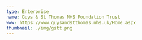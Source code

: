 ```yaml
---
type: Enterprise
name: Guys & St Thomas NHS Foundation Trust
www: https://www.guysandstthomas.nhs.uk/Home.aspx 
thumbnail: ./img/gstt.png
--- 
```

